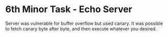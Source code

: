 # 6th Minor Task - Echo Server

Server was vulnerable for buffer overflow but used canary. It was possible to fetch canary byte after byte, and then execute whatever you desired.

